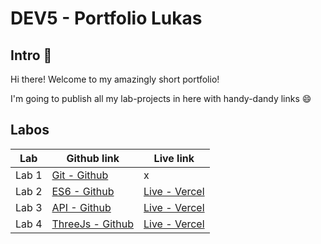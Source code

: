 # DEV5 - Portfolio Lukas

## Intro 👋

Hi there! Welcome to my amazingly short portfolio!

I'm going to publish all my lab-projects in here with handy-dandy links 😄

## Labos

| Lab | Github link                                                                    | Live link                                                 |
| --- |--------------------------------------------------------------------------------|-----------------------------------------------------------|
| Lab 1 | [Git - Github](https://github.com/Chelsea-VB/DEV5-LAB1)                        | x                                                         |
| Lab 2 | [ES6 - Github](https://github.com/lukasHaentjens/DEV5-LABO/tree/main/LAB2-ES6) | [Live - Vercel](https://lab2-es6-h4p4eqqqh-lukashaentjens.vercel.app) |
| Lab 3 | [API - Github](https://github.com/lukasHaentjens/DEV5-LABO/tree/main/LAB3-AppPrototype) | [Live - Vercel](https://lab3-advertentie.vercel.app)      |
| Lab 4 | [ThreeJs - Github](https://github.com/lukasHaentjens/DEV5-LABO/tree/main/LAB4-Threejs) | [Live - Vercel](https://lab4-threejs-puce.vercel.app)     |